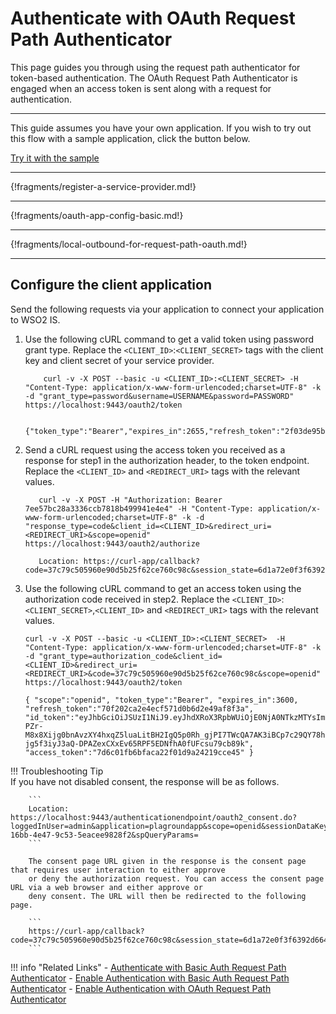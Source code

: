 # Authenticate with OAuth Request Path Authenticator

This page guides you through using the request path authenticator for token-based authentication. 
The OAuth Request Path Authenticator is engaged when an access token is sent along with a request for authentication.

---

This guide assumes you have your own application. If you wish to try out this flow with a sample application, click the button below. 

<a class="samplebtn_a" href="../../quick-starts/oauth-request-path-sample" rel="nofollow noopener">Try it with the sample</a>


----

{!fragments/register-a-service-provider.md!}

----

{!fragments/oauth-app-config-basic.md!}

----

{!fragments/local-outbound-for-request-path-oauth.md!}

----

## Configure the client application
Send the following requests via your application to connect your application to WSO2 IS.

1. Use the following cURL command to get a valid token using password grant type. Replace the `<CLIENT_ID>`:`<CLIENT_SECRET>` tags with the client key and client secret of your service provider.

    ```tab="Request Format"
        curl -v -X POST --basic -u <CLIENT_ID>:<CLIENT_SECRET> -H "Content-Type: application/x-www-form-urlencoded;charset=UTF-8" -k -d "grant_type=password&username=USERNAME&password=PASSWORD" https://localhost:9443/oauth2/token
    ```

    ```tab="Response Format"
       {"token_type":"Bearer","expires_in":2655,"refresh_token":"2f03de95b8e196f78c94d07c23c9ef0a","access_token":"7ee57bc28a3336ccb7818b499941e4e4"}
    ```

2. Send a cURL request using the access token you received as a response for step1 in the authorization header, to the token endpoint. Replace the `<CLIENT_ID>` and `<REDIRECT_URI>` tags with the relevant values.

    ```tab="Request Format"
       curl -v -X POST -H "Authorization: Bearer 7ee57bc28a3336ccb7818b499941e4e4" -H "Content-Type: application/x-www-form-urlencoded;charset=UTF-8" -k -d "response_type=code&client_id=<CLIENT_ID>&redirect_uri=<REDIRECT_URI>&scope=openid"  https://localhost:9443/oauth2/authorize
    ```

    ```tab="Response Format"
       Location: https://curl-app/callback?code=37c79c505960e90d5b25f62ce760c98c&session_state=6d1a72e0f3f6392d6648ec5e6ed0
    ```
    
3. Use the following cURL command to get an access token using the authorization code received in step2. Replace the `<CLIENT_ID>`:`<CLIENT_SECRET>`,`<CLIENT_ID>` and `<REDIRECT_URI>` tags with the relevant values.

    ```tab="Request Format"
    curl -v -X POST --basic -u <CLIENT_ID>:<CLIENT_SECRET>  -H "Content-Type: application/x-www-form-urlencoded;charset=UTF-8" -k -d "grant_type=authorization_code&client_id=<CLIENT_ID>&redirect_uri=<REDIRECT_URI>&code=37c79c505960e90d5b25f62ce760c98c&scope=openid" https://localhost:9443/oauth2/token
    ```
 
    ```tab="Response Format"
    { "scope":"openid", "token_type":"Bearer", "expires_in":3600, "refresh_token":"70f202ca2e4ecf571d0b6d2e49af8f3a", "id_token":"eyJhbGciOiJSUzI1NiJ9.eyJhdXRoX3RpbWUiOjE0NjA0NTkzMTYsImV4cCI6MTQ2MDQ2MjkxNiwic3ViIjoiYWRtaW4iLCJhenAiOiJlN2VrQldVTVBITnFTNU5WQmhxNGhmNWZqMkVhIiwiYXRfaGFzaCI6IkhCWFVKQW50LWFMV3JxQlZJcTFoV2ciLCJhdWQiOlsiZTdla0JXVU1QSE5xUzVOVkJocTRoZjVmajJFYSJdLCJpc3MiOiJodHRwczpcL1wvbG9jYWxob3N0Ojk0NDNcL29hdXRoMlwvdG9rZW4iLCJpYXQiOjE0NjA0NTkzMTZ9.PiqVn7B2vuICHmodnn9udjQrvGqRR-PZr-M8x8Xijg0bnAvzXY4hxqZ5luaLitBH2IgQ5p0Rh_gjPI7TWcQA7AK3iBCp7c29QY78hSSqt38_iG5bC0MYWoluH-jg5f3iyJ3aQ-DPAZexCXxEv65RPF5EDNfhA0fUFcsu79cb89k", "access_token":"7d6c01fb6bfaca22f01d9a24219cce45" }
    ```
 
 
!!! Troubleshooting Tip  
        If you have not disabled consent, the response will be as follows.
    
        ``` 
        Location: https://localhost:9443/authenticationendpoint/oauth2_consent.do?loggedInUser=admin&application=plagroundapp&scope=openid&sessionDataKeyConsent=a14f4a5d-16bb-4e47-9c53-5eacee9828f2&spQueryParams=
        ```
    
        The consent page URL given in the response is the consent page that requires user interaction to either approve
        or deny the authorization request. You can access the consent page URL via a web browser and either approve or
        deny consent. The URL will then be redirected to the following page.
        
        ```
        https://curl-app/callback?code=37c79c505960e90d5b25f62ce760c98c&session_state=6d1a72e0f3f6392d6648ec5e6ed0
        ```
        
!!! info "Related Links"
     -   [Authenticate with Basic Auth Request Path Authenticator](../..guides/basic-auth-request-path)
     -   [Enable Authentication with Basic Auth Request Path Authenticator](../../quick-starts/basic-auth-request-path-sample)
     -   [Enable Authentication with OAuth Request Path Authenticator](../../quick-starts/oauth-request-path-sample)
           
